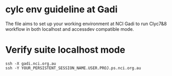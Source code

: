 # cylc env guideline at Gadi
The file aims to set up your working environment at NCI Gadi to run Clyc7&8 workflow in both localhost and accessdev compatible mode.

# Verify suite localhost mode

```
ssh -X gadi.nci.org.au
ssh -Y YOUR_PERSISTENT_SESSION_NAME.USER.PROJ.ps.nci.org.au
```

